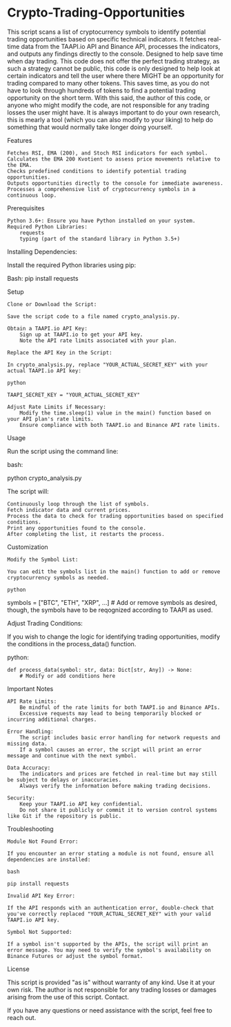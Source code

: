 # Crypto-Trading-Opportunities
This script scans a list of cryptocurrency symbols to identify potential trading opportunities based on specific technical indicators. It fetches real-time data from the TAAPI.io API and Binance API, processes the 
indicators, and outputs any findings directly to the console. Designed to help save time when day trading. This code does not offer the perfect trading strategy, as such a strategy cannot be public,
this code is only designed to help look at certain indicators and tell the user where there MIGHT be an opportunity for trading compared to many other tokens. This saves time, as you do not have to look through
hundreds of tokens to find a potential trading opportunity on the short term. With this said, the author of this code, or anyone who might modify the code, are not responsible for any trading losses the user might have.
It is always important to do your own research, this is mearly a tool (which you can also modify to your liking) to help do something that would normally take longer doing yourself.


Features

    Fetches RSI, EMA (200), and Stoch RSI indicators for each symbol.
    Calculates the EMA 200 Kvotient to assess price movements relative to the EMA.
    Checks predefined conditions to identify potential trading opportunities.
    Outputs opportunities directly to the console for immediate awareness.
    Processes a comprehensive list of cryptocurrency symbols in a continuous loop.

Prerequisites

    Python 3.6+: Ensure you have Python installed on your system.
    Required Python Libraries:
        requests
        typing (part of the standard library in Python 3.5+)

Installing Dependencies:

Install the required Python libraries using pip:

Bash:
pip install requests


Setup

    Clone or Download the Script:

    Save the script code to a file named crypto_analysis.py.

    Obtain a TAAPI.io API Key:
        Sign up at TAAPI.io to get your API key.
        Note the API rate limits associated with your plan.

    Replace the API Key in the Script:

    In crypto_analysis.py, replace "YOUR_ACTUAL_SECRET_KEY" with your actual TAAPI.io API key:

    python

    TAAPI_SECRET_KEY = "YOUR_ACTUAL_SECRET_KEY"

    Adjust Rate Limits if Necessary:
        Modify the time.sleep(1) value in the main() function based on your API plan's rate limits.
        Ensure compliance with both TAAPI.io and Binance API rate limits.

Usage

Run the script using the command line:

bash:

python crypto_analysis.py

The script will:

    Continuously loop through the list of symbols.
    Fetch indicator data and current prices.
    Process the data to check for trading opportunities based on specified conditions.
    Print any opportunities found to the console.
    After completing the list, it restarts the process.

Customization

    Modify the Symbol List:

    You can edit the symbols list in the main() function to add or remove cryptocurrency symbols as needed.

    python

symbols = ["BTC", "ETH", "XRP", ...]  # Add or remove symbols as desired, though, the symbols have to be reqognized according to TAAPI as used.

Adjust Trading Conditions:

If you wish to change the logic for identifying trading opportunities, modify the conditions in the process_data() function.

python:

    def process_data(symbol: str, data: Dict[str, Any]) -> None:
        # Modify or add conditions here

Important Notes

    API Rate Limits:
        Be mindful of the rate limits for both TAAPI.io and Binance APIs.
        Excessive requests may lead to being temporarily blocked or incurring additional charges.

    Error Handling:
        The script includes basic error handling for network requests and missing data.
        If a symbol causes an error, the script will print an error message and continue with the next symbol.

    Data Accuracy:
        The indicators and prices are fetched in real-time but may still be subject to delays or inaccuracies.
        Always verify the information before making trading decisions.

    Security:
        Keep your TAAPI.io API key confidential.
        Do not share it publicly or commit it to version control systems like Git if the repository is public.

Troubleshooting

    Module Not Found Error:

    If you encounter an error stating a module is not found, ensure all dependencies are installed:

    bash

    pip install requests

    Invalid API Key Error:

    If the API responds with an authentication error, double-check that you've correctly replaced "YOUR_ACTUAL_SECRET_KEY" with your valid TAAPI.io API key.

    Symbol Not Supported:

    If a symbol isn't supported by the APIs, the script will print an error message. You may need to verify the symbol's availability on Binance Futures or adjust the symbol format.

License

This script is provided "as is" without warranty of any kind. Use it at your own risk. The author is not responsible for any trading losses or damages arising from the use of this script.
Contact.

If you have any questions or need assistance with the script, feel free to reach out.
